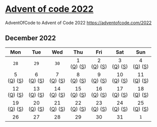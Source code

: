 # [Advent of code 2022](https://adventofcode.com/2022)

AdventOfCode to Advent of Code 2022 https://adventofcode.com/2022

## December 2022
|Mon|Tue|Wed|Thu|Fri|Sat|Sun|
|:-:|:-:|:-:|:-:|:-:|:-:|:-:|
| ```28```| ```29```|```30```| 1 <br />([Q](https://adventofcode.com/2022/day/1)) ([S](AdventOfCode/Day01.cs)) |  2 <br />([Q](https://adventofcode.com/2022/day/2)) ([S](AdventOfCode/Day02.cs)) | 3 <br />([Q](https://adventofcode.com/2022/day/3)) ([S](AdventOfCode/Day03.cs))  | 4 <br />([Q](https://adventofcode.com/2022/day/4)) ([S](AdventOfCode/Day04.cs))  |
|5 <br />([Q](https://adventofcode.com/2022/day/5)) ([S](AdventOfCode/Day05.cs))|6 <br />([Q](https://adventofcode.com/2022/day/6)) ([S](AdventOfCode/Day06.cs))| 7 <br />([Q](https://adventofcode.com/2022/day/7)) ([S](AdventOfCode/Day07.cs)) |  8 <br />([Q](https://adventofcode.com/2022/day/9)) ([S](AdventOfCode/Day08)) | 9 <br />([Q](https://adventofcode.com/2022/day/09)) ([S](AdventOfCode/Day09.cs))  | 10 <br />([Q](https://adventofcode.com/2022/day/11)) ([S](AdventOfCode/Day10.cs))  | 11 <br />([Q](https://adventofcode.com/2022/day/11)) ([S](AdventOfCode/Day11.cs))  |
|12 <br />([Q](https://adventofcode.com/2022/day/12)) ([S](AdventOfCode/Day12.cs))|13 <br />([Q](https://adventofcode.com/2022/day/13)) ([S](AdventOfCode/Day13.cs))| 14 <br />([Q](https://adventofcode.com/2022/day/14)) ([S](AdventOfCode/Day14.cs)) |  15 <br />([Q](https://adventofcode.com/2022/day/15)) ([S](AdventOfCode/Day15.cs)) | 16 <br />([Q](https://adventofcode.com/2022/day/16)) ([S](AdventOfCode/Day16.cs))  | 17 <br />([Q](https://adventofcode.com/2022/day/17)) ([S](AdventOfCode/Day17.cs))  | 18 <br />([Q](https://adventofcode.com/2022/day/18)) ([S](AdventOfCode/Day18.cs))  |
|19 <br />([Q](https://adventofcode.com/2022/day/19)) ([S](AdventOfCode/Day19.cs))|20 <br />([Q](https://adventofcode.com/2022/day/20)) ([S](AdventOfCode/Day20.cs))| 21 <br />([Q](https://adventofcode.com/2022/day/21)) ([S](AdventOfCode/Day21.cs)) |  22 <br />([Q](https://adventofcode.com/2022/day/22)) ([S](AdventOfCode/Day22.cs)) | 23 <br />([Q](https://adventofcode.com/2022/day/23)) ([S](AdventOfCode/Day23.cs))  | 24 <br />([Q](https://adventofcode.com/2022/day/24)) ([S](AdventOfCode/Day24.cs))  | 25 <br />([Q](https://adventofcode.com/2022/day/25)) ([S](AdventOfCode/Day25.cs)) |
| 26 | 27 | 28 | 29 |  30 | 31  | ```1```|